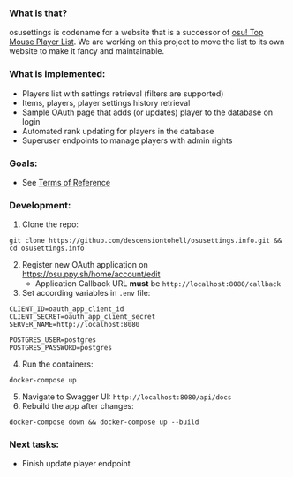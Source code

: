 ### What is that?
osusettings is codename for a website that is a successor of [osu! Top Mouse Player List](https://docs.google.com/spreadsheets/d/1EOWc7kf9TdyvT31VfzlY284udUNOrtz0uyRtQ2t4MHY/edit#gid=0). We are working on this project to move the list to its own website to make it fancy and maintainable. 

### What is implemented:
 - Players list with settings retrieval (filters are supported)
- Items, players, player settings history retrieval
- Sample OAuth page that adds (or updates) player to the database on login
- Automated rank updating for players in the database
- Superuser endpoints to manage players with admin rights

### Goals:
- See [Terms of Reference](https://github.com/descensiontohell/osusettings.info/blob/main/docs/en_Terms_of_Reference.md)

### Development:
 1. Clone the repo:
```
git clone https://github.com/descensiontohell/osusettings.info.git && cd osusettings.info
```
2. Register new OAuth application on https://osu.ppy.sh/home/account/edit
	- Application Callback URL **must** be `http://localhost:8080/callback`
3. Set according variables in `.env` file:
```
CLIENT_ID=oauth_app_client_id
CLIENT_SECRET=oauth_app_client_secret
SERVER_NAME=http://localhost:8080

POSTGRES_USER=postgres
POSTGRES_PASSWORD=postgres
```
4. Run the containers:
```
docker-compose up
```
5. Navigate to Swagger UI: `http://localhost:8080/api/docs`
6. Rebuild the app after changes:
```
docker-compose down && docker-compose up --build
```
### Next  tasks:
- Finish update player endpoint
